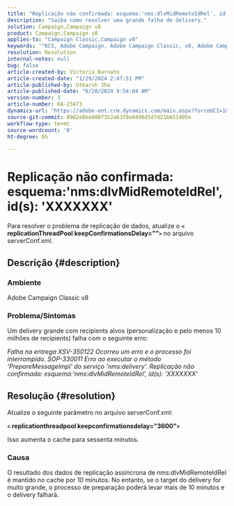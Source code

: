 ```yaml
---
title: "Replicação não confirmada: esquema:'nms:dlvMidRemoteIdRel', id(s): 'XXXXXXX'"
description: "Saiba como resolver uma grande falha de delivery."
solution: Campaign,Campaign v8
product: Campaign,Campaign v8
applies-to: "Campaign Classic,Campaign v8"
keywords: '"KCS, Adobe Campaign, Adobe Campaign Classic, v8, Adobe Campaign Classic v8, Falha no delivery com "Replicação não confirmada: schema:nms:dlvMidRemoteIdRel, id(s): xxxxxx''"'
resolution: Resolution
internal-notes: null
bug: false
article-created-by: Victoria Barnato
article-created-date: "1/29/2024 2:47:51 PM"
article-published-by: Utkarsh Jha
article-published-date: "6/20/2024 9:54:04 AM"
version-number: 3
article-number: KA-23473
dynamics-url: "https://adobe-ent.crm.dynamics.com/main.aspx?forceUCI=1&pagetype=entityrecord&etn=knowledgearticle&id=4d4c725f-b5be-ee11-9079-6045bd0065b6"
source-git-commit: 8982e0be0807352a63f8e0498d5d7d21b651d05e
workflow-type: tm+mt
source-wordcount: '0'
ht-degree: 0%

---
```


# Replicação não confirmada: esquema:&#39;nms:dlvMidRemoteIdRel&#39;, id(s): &#39;XXXXXXX&#39;


Para resolver o problema de replicação de dados, atualize o <b>`<` replicationThreadPool keepConfirmationsDelay=&quot;&quot;`>` </b> no arquivo serverConf.xml.

## Descrição {#description}


### Ambiente

Adobe Campaign Classic v8

### Problema/Sintomas

Um delivery grande com recipients alvos (personalização e pelo menos 10 milhões de recipients) falha com o seguinte erro:

*Falha na entrega XSV-350122 Ocorreu um erro e o processo foi interrompido. SOP-330011 Erro ao executar o método &#39;PrepareMessageImpl&#39; do serviço &#39;nms:delivery&#39;. Replicação não confirmada: esquema:&#39;nms:dlvMidRemoteIdRel&#39;, id(s): &#39;XXXXXXX&#39;*


## Resolução {#resolution}


Atualize o seguinte parâmetro no arquivo serverConf.xml:

<b>`<` replicationthreadpool keepconfirmationsdelay=&quot;3600&quot;`>` </b>

Isso aumenta o cache para sessenta minutos.

### Causa

O resultado dos dados de replicação assíncrona de nms:dlvMidRemoteIdRel é mantido no cache por 10 minutos. No entanto, se o target do delivery for muito grande, o processo de preparação poderá levar mais de 10 minutos e o delivery falhará.
